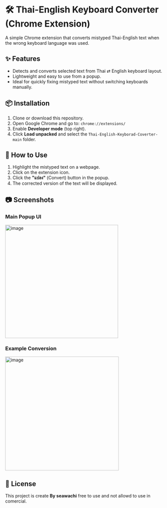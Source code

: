 # 🛠 Thai-English Keyboard Converter (Chrome Extension)

A simple Chrome extension that converts mistyped Thai-English text when the wrong keyboard language was used.

## ✨ Features

- Detects and converts selected text from Thai ⇄ English keyboard layout.
- Lightweight and easy to use from a popup.
- Ideal for quickly fixing mistyped text without switching keyboards manually.

## 📦 Installation

1. Clone or download this repository.
2. Open Google Chrome and go to: `chrome://extensions/`
3. Enable **Developer mode** (top right).
4. Click **Load unpacked** and select the `Thai-English-Keyborad-Coverter-main` folder.

## 🚀 How to Use

1. Highlight the mistyped text on a webpage.
2. Click on the extension icon.
3. Click the **"แปลง"** (Convert) button in the popup.
4. The corrected version of the text will be displayed.

## 📷 Screenshots

### Main Popup UI  
<img width="361" alt="image" src="https://github.com/user-attachments/assets/bc6c8522-6f90-42e3-a5d6-77cf0a62fc6f" />


### Example Conversion  
<img width="363" alt="image" src="https://github.com/user-attachments/assets/cfc3be4b-9747-4e19-9066-3b7cfeea384b" />


## 📄 License

This project is create **By seawachi** free to use and not allowd to use in comercial.
